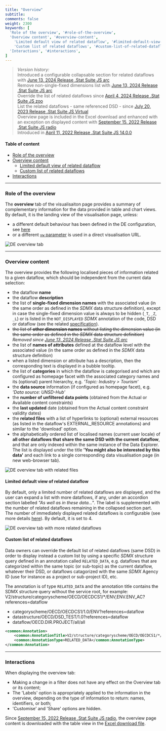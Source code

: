 ```yaml
---
title: "Overview"
subtitle: 
comments: false
weight: 2300
keywords: [
  'Role of the overview', '#role-of-the-overview',
  'Overview content', '#overview-content',
    'Limited default view of related dataflow', '#limited-default-view-of-related-dataflow',
    'Custom list of related dataflows', '#custom-list-of-related-dataflows',
  'Interactions', '#interactions',
]
---
```


> *Version history:*  
> Introduced a configurable collapsable section for related dataflows with [June 13, 2024 Release .Stat Suite JS arc](/dotstatsuite-documentation/changelog/#june-13-2024)  
> Remove non-single-fixed dimensions list with [June 13, 2024 Release .Stat Suite JS arc](/dotstatsuite-documentation/changelog/#june-13-2024)  
> Override the list of related dataflows since [April 4, 2024 Release .Stat Suite JS zoo](https://sis-cc.gitlab.io/dotstatsuite-documentation/changelog/#april-4-2024)  
> List the related dataflows - same referenced DSD - since [July 20, 2023 Release .Stat Suite JS Virtual](https://sis-cc.gitlab.io/dotstatsuite-documentation/changelog/#july-20-2023)  
> Overview page is included in the Excel download and enhanced with an exception on displayed content with [September 15, 2022 Release .Stat Suite JS radio](https://sis-cc.gitlab.io/dotstatsuite-documentation/changelog/#september-15-2022)  
> Introduced in [April 11, 2022 Release .Stat Suite JS 14.0.0](https://sis-cc.gitlab.io/dotstatsuite-documentation/changelog/#april-11-2022)

#### Table of content
- [Role of the overview](#role-of-the-overview)
- [Overview content](#overview-content)
  - [Limited default view of related dataflow](#limited-default-view-of-related-dataflow)
  - [Custom list of related dataflows](#custom-list-of-related-dataflows)
- [Interactions](#interactions)

---

### Role of the overview
The **overview** tab of the visualisaiton page provides a summary of complementary information for the data provided in table and chart views. By default, it is the landing view of the visualisation page, unless:  
- a different default behaviour has been defined in the DE configuration, see [here](https://sis-cc.gitlab.io/dotstatsuite-documentation/configurations/de-configuration/#visualisation-default-landing-tab)
- or a different [`vw` parameter](https://sis-cc.gitlab.io/dotstatsuite-documentation/using-de/general-layout/#url-parameters) is used in a direct visualisation URL.

![DE overview tab](/dotstatsuite-documentation/images/de-viz-overview.png)

---

### Overview content
The overview provides the following localised pieces of information related to a given dataflow, which should be independent from the current data selection:

- the dataflow **name**
- the dataflow **description**
- the list of **single-fixed dimension names** with the associated value (in the same order as defined in the *SDMX* data structure definition), except in case the single-fixed dimension value is always to be hidden (`_T`, `_Z`, `_L`) or is listed in the `NOT_DISPLAYED` *SDMX* annotation of the code, DSD or dataflow (see the related [specification](https://sis-cc.gitlab.io/dotstatsuite-documentation/using-dlm/custom-data-view/not-displayed/)).
- ~~the list of **other dimension names** without listing the dimension value (in the same order as defined in the *SDMX* data structure definition)~~ *Removed since [June 13, 2024 Release .Stat Suite JS arc](/dotstatsuite-documentation/changelog/#june-13-2024)*
- the list of **names of attributes** defined at the dataflow level with the associated value (in the same order as defined in the *SDMX* data structure definition)
- when a listed dimension or attribute has a description, then the corresponding text is displayed in a bubble tooltip.
- the list of **categories** in which the dataflow is categorised and which are configured as homepage facet with the associated category names and its (optional) parent hierarchy, e.g. *'Topic: Industry > Tourism'*
- the **data source** information (if configured as homepage facet), e.g. *'Data source: UNSD-Hub'*
- the **number of unfiltered data points** (obtained from the Actual or Available content constraints)
- the **last updated** date (obtained from the Actual content constraint validity dates)
- the **related files** with a list of hyperlinks to (optional) external resources (as listed in the dataflow's EXTERNAL_RESOURCE annotations) and similar to the 'download' option.
- the alphabetically ordered list of localised names (current user locale) of **all other dataflows that share the same DSD with the current dataflow**, and that are only indexed within the same instance of the Data Explorer. The list is displayed under the title **'You might also be interested by this data'** and each link to a single corresponding data visualisation page (in new web-browser tab).

![DE overview tab with related files](/dotstatsuite-documentation/images/de-overview-related-files.png)

#### Limited default view of related dataflow
By default, only a limited number of related dataflows are displayed, and the user can expand a list with more dataflows, if any, under an accordion section labelled *"As well as in these data..."*. The label is supplemented with the number of related dataflows remaining in the collapsed section part.  
The number of immediately displayed related dataflows is configurable (see more details [here](/dotstatsuite-documentation/configurations/de-configuration/#overview-default-limit-of-related-dataflows-display)). By default, it is set to 4. 

![DE overview tab with more related dataflows](/dotstatsuite-documentation/images/de-overview-related-dataflows.png)

#### Custom list of related dataflows
Data owners can override the default list of related dataflows (same DSD) in order to display instead a custom list by using a specific *SDMX* structure query defined in an annotation called `RELATED_DATA`, e.g. dataflows that are categorized within the same topic (or sub-topic) as the current dataflow, whatever their DSD, or dataflows catagorized with the same *SDMX* Agency ID (use for instance as a project or sub-project ID), etc.

The annotation is of type `RELATED_DATA` and the annotation title contains the SDMX structure query without the service root, for example:
V2/structure/categoryscheme/OECD/OECDCS1/*/ENV,ENV.ENV_AC?references=dataflow
- categoryscheme/OECD/OECDCS1/1.0/ENV?references=dataflow
- datastructure/OECD/DSD_TEST/1.0?references=dataflow
- dataflow/OECD.DIR.PROJECT/all/all

```xml
<common:Annotation>
	<common:AnnotationTitle>V2/structure/categoryscheme/OECD/OECDCS1/*/ENV,ENV.ENV_AC?references=dataflow</common:AnnotationTitle>
	<common:AnnotationType>RELATED_DATA</common:AnnotationType>
</common:Annotation>
```

---

### Interactions
When displaying the overview tab:
- Making a change in a filter does not have any effect on the Overview tab or its content;
- The 'Labels' option is appropriately applied to the information in the overview, depending on the type of information to return: names, identifiers, or both;
- 'Customise' and 'Share' options are hidden.

Since [September 15, 2022 Release .Stat Suite JS radio](https://sis-cc.gitlab.io/dotstatsuite-documentation/changelog/#september-15-2022), the overview page content is downloaded with the table view in the [Excel download file](https://sis-cc.gitlab.io/dotstatsuite-documentation/using-de/viewing-data/toolbar/#table-in-excel).
